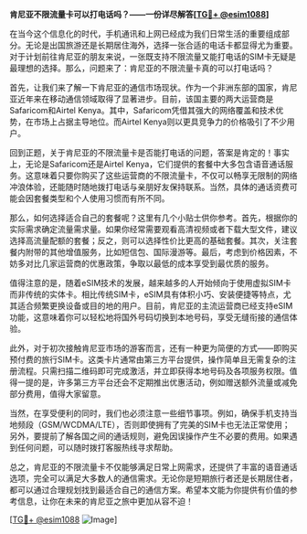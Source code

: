 **肯尼亚不限流量卡可以打电话吗？——一份详尽解答[[TG💪+ @esim1088](https://t.me/s/esim1088)]**

在当今这个信息化的时代，手机通讯和上网已经成为我们日常生活的重要组成部分。无论是出国旅游还是长期居住海外，选择一张合适的电话卡都显得尤为重要。对于计划前往肯尼亚的朋友来说，一张既支持不限流量又能打电话的SIM卡无疑是最理想的选择。那么，问题来了：肯尼亚的不限流量卡真的可以打电话吗？

首先，让我们来了解一下肯尼亚的通信市场现状。作为一个非洲东部的国家，肯尼亚近年来在移动通信领域取得了显著进步。目前，该国主要的两大运营商是Safaricom和Airtel Kenya。其中，Safaricom凭借其强大的网络覆盖和技术优势，在市场上占据主导地位。而Airtel Kenya则以更具竞争力的价格吸引了不少用户。

回到正题，关于肯尼亚的不限流量卡是否能打电话的问题，答案是肯定的！事实上，无论是Safaricom还是Airtel Kenya，它们提供的套餐中大多包含语音通话服务。这意味着只要你购买了这些运营商的不限流量卡，不仅可以畅享无限制的网络冲浪体验，还能随时随地拨打电话与亲朋好友保持联系。当然，具体的通话资费可能会因套餐类型和个人使用习惯而有所不同。

那么，如何选择适合自己的套餐呢？这里有几个小贴士供你参考。首先，根据你的实际需求确定流量需求量。如果你经常需要观看高清视频或者下载大型文件，建议选择高流量配额的套餐；反之，则可以选择性价比更高的基础套餐。其次，关注套餐内附带的其他增值服务，比如短信包、国际漫游等。最后，考虑到价格因素，不妨多对比几家运营商的优惠政策，争取以最低的成本享受到最优质的服务。

值得注意的是，随着eSIM技术的发展，越来越多的人开始倾向于使用虚拟SIM卡而非传统的实体卡。相比传统SIM卡，eSIM具有体积小巧、安装便捷等特点，尤其适合频繁更换设备或目的地的用户。目前，肯尼亚的主流运营商已经支持eSIM功能，这意味着你可以轻松地将国外号码切换到本地号码，享受无缝衔接的通信体验。

此外，对于初次接触肯尼亚市场的游客而言，还有一种更为简便的方式——即购买预付费的旅行SIM卡。这类卡片通常由第三方平台提供，操作简单且无需复杂的注册流程。只需扫描二维码即可完成激活，并立即获得本地号码及各项服务权限。值得一提的是，许多第三方平台还会不定期推出优惠活动，例如赠送额外流量或减免部分费用，值得大家留意。

当然，在享受便利的同时，我们也必须注意一些细节事项。例如，确保手机支持当地频段（GSM/WCDMA/LTE），否则即使拥有了完美的SIM卡也无法正常使用；另外，要提前了解各国之间的通话规则，避免因误操作产生不必要的费用。如果遇到任何问题，可以随时拨打客服热线寻求帮助。

总之，肯尼亚的不限流量卡不仅能够满足日常上网需求，还提供了丰富的语音通话选项，完全可以满足大多数人的通信需求。无论你是短期旅行者还是长期居住者，都可以通过合理规划找到最适合自己的通信方案。希望本文能为你提供有价值的参考信息，让你在未来的肯尼亚之旅中更加从容不迫！

[[TG💪+ @esim1088](https://t.me/s/esim1088) ![Image](https://i.postimg.cc/4NQfJmqS/Snipaste-2025-05-13-00-14-12.png)]
